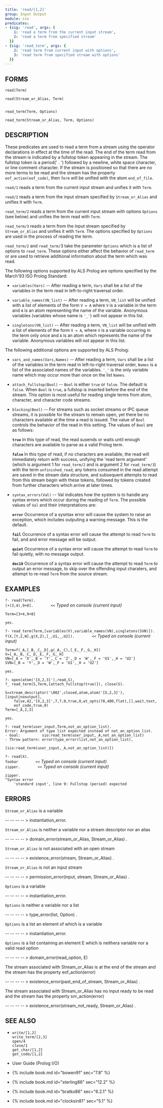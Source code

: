 ```yaml
---
title: 'read/[1,2]'
group: Input Output
module: sio
predicates:
- {sig: 'read', args: {
    1: 'read a term from the current input stream',
    2: 'read a term from specified stream'
  }}
- {sig: 'read_term', args: {
    2: 'read term from current input with options',
    3: 'read term from specified stream with options'
  }}
---
```


## FORMS
```
read(Term)

read(Stream_or_Alias, Term)


read_term(Term, Options)

read_term(Stream_or_Alias, Term, Options)
```
## DESCRIPTION

These predicates are used to read a term from a stream using the operator declarations in effect at the time of the read. The end of the term read from the stream is indicated by a fullstop token appearing in the stream. The fullstop token is a period(' . ') followed by a newline, white space character, or line comment character. If the stream is positioned so that there are no more terms to be read and the stream has the property `eof_action(eof_code)`, then `Term` will be unified with the atom `end_of_file`.

`read/1` reads a term from the current input stream and unifies it with `Term`.

`read/2` reads a term from the input stream specified by `Stream_or_Alias` and unifies it with `Term`.

`read_term/2` reads a term from the current input stream with options `Options` (see below) and unifies the term read with `Term`.

`read_term/3` reads a term from the input stream specified by `Stream_or_Alias` and unifies it with `Term`. The options specified by `Options` are used in the process of reading the term.

`read_term/2` and `read_term/`3 take the parameter `Options` which is a list of options to `read_term`. These options either affect the behavior of `read_term` or are used to retrieve additional information about the term which was read.

The following options supported by ALS Prolog are options specified by the March'93 ISO Prolog Standard:

- `variables(Vars)` -- After reading a term, `Vars` shall be a list of the variables in the term read in left-to-right traversal order.
- `variable_names(VN_list)` -- After reading a term, `VN_list` will be unified with a list of elements of the form `V = A` where `V` is a variable in the term and `A` is an atom representing the name of the variable. Anonymous variables (variables whose name is `'_'`) will not appear in this list.

- `singletons(VN_list)` -- After reading a term, `VN_list` will be unified with a list of elements of the form `V = A`, where `V` is a variable occurring in the term only once and `A` is an atom which represents the name of the variable. Anonymous variables will not appear in this list.

The following additional options are supported by ALS Prolog:

- `vars_and_names(Vars,Names)` -- After reading a term, `Vars` shall be a list of the variables in the term read in left-to-right traversal order, `Names` is a list of the associated names of the variables. `'_'` is the only variable name which may occur more than once on the list `Names`.

- `attach_fullstop(Bool)` -- `Bool` is either `true` or `false`. The default is `false`. When `Bool` is `true`, a fullstop is inserted before the end of the stream. This option is most useful for reading single terms from atom, character, and character code streams.

- `blocking(Bool)` -- For streams such as socket streams or IPC queue streams, it is possible for the stream to remain open, yet there be no characters available at the time a read is issued. The value of `Bool` controls the behavior of the read in this setting. The values of `Bool` are as follows:

    **`true`** In this type of read, the read susends or waits until enough characters are available to parse as a valid Prolog term.

    **`false`** In this type of read, if no characters are available, the read will immediately return with success, unifying the 'read term argument' (which is argument 1 for `read_term/2` and is argument 2 for `read_term/3`) with the term `unfinished_read`; any tokens consumed in the read attempt are saved in the stream data structure, and subsequent attempts to read from this stream begin with these tokens, followed by tokens created from further characters which arrive at later times.

- `syntax_errors(Val)` -- Val indicates how the system is to handle any syntax errors which occur during the reading of `Term`.  The possible values of `Val` and their interpretations are:

    **`error`** Occurrence of a sysntax error will cause the system to raise an exception, which includes outputing a warning message. This is the default.

    **`fail`** Occurrence of a syntax error will cause the attempt to read `Term` to fail, and and error message will be output.

    **`quiet`** Occurrence of a syntax error will cause the attempt to read `Term` to fail quietly, with no message output.

    **`dec10`** Occurrence of a syntax error will cause the attempt to read `Term` to output an error message, to skip over the offending input charaters, and attempt to re-read `Term` from the source stream.

## EXAMPLES
`?- read(Term).`
<br>`[+(3,4),9+8].        <<`          _Typed on console (current input)_
```
Term=[3+4,9+8]

yes.
```

`?- read_term(Term,[variables(V),variable_names(VN),singletons(SVN)]).`
<br>`f(X,[Y,Z,W],g(X,Z),[_,U1,_,U2]).        <<`          _Typed on console (current input)_
```
Term=f(_A,[_B,_C,_D],g(_A,_C),[_E,_F,_G,_H]) 
V=[_A,_B,_C,_D,_E,_F,_G,_H] 
VN=[_A = 'X',_B = 'Y',_C = 'Z',_D = 'W',_F = 'U1',_H = 'U2'] 
SVN=[_B = 'Y',_D = 'W',_F = 'U1',_H = 'U2'] 

yes.
```

```
?- open(atom('[X,2,3]'),read,S),
?_ read_term(S,Term,[attach_fullstop(true)]), close(S).

S=stream_descriptor('\002',closed,atom,atom('[X,2,3]'),[input|nooutput],
    false,42,'[X,2,3]',7,7,0,true,0,wt_opts(78,400,flat),[],wait,text,
    eof_code,true,0) 
Term=[_A,2,3] 

yes.
```

```
?- read_term(user_input,Term,not_an_option_list). 
Error: Argument of type list expected instead of not_an_option_list.
- Goal:          sio:read_term(user_input,_A,not_an_option_list)
- Throw pattern: error(type_error(list,not_an_option_list),
                     [sio:read_term(user_input,_A,not_an_option_list)])
```

`?- read(X).`
<br>`foobar        <<`          _Typed on console (current input)_
<br>`zipper.        <<`          _Typed on console (current input)_
```
zipper.
^Syntax error 
	'standard input', line 9: Fullstop (period) expected
```

## ERRORS

`Stream_or_Alias` is a variable

-- -- -- -- &gt; instantiation_error.

`Stream_or_Alias` is neither a variable nor a stream descriptor nor an alias

-- -- -- -- &gt; domain_error(stream_or_Alias, Stream_or_Alias) .

`Stream_or_Alias` is not associated with an open stream

-- -- -- -- &gt; existence_error(stream, Stream_or_Alias) .

`Stream_or_Alias` is not an input stream

-- -- -- -- &gt; permission_error(input, stream, Stream_or_Alias) .

`Options` is a variable

-- -- -- -- &gt; instantiation_error.

`Options` is neither a variable nor a list

-- -- -- -- &gt; type_error(list, Option) .

`Options` is a list an element of which is a variable

-- -- -- -- &gt; instantiation_error.

`Options` is a list containing an element E which is neithera variable nor a valid read option

-- -- -- -- &gt; domain_error(read_option, E)

The stream associated with Stream_or_Alias is at the end of the stream and the stream has the property eof_action(error)

-- -- -- -- &gt; existence_error(past_end_of_stream, Stream_or_Alias) .

The stream associated with Stream_or_Alias has no input ready to be read and the stream has the property snr_action(error)

-- -- -- -- &gt; existence_error(stream_not_ready, Stream_or_Alias) .


## SEE ALSO

- `write/[1,2]`  
`write_term/[2,3]`  
`open/4`  
`close/1`  
`get_char/[1,2]`  
`get_code/[1,2]`  

- User Guide (Prolog I/O)
- {% include book.md id="bowen91"    sec="7.8" %}
- {% include book.md id="sterling86" sec="12.2" %}
- {% include book.md id="bratko86"   sec="6.2.1" %}
- {% include book.md id="clocksin81" sec="5.1" %}
